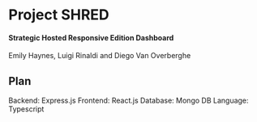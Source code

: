 # Project SHRED
#### Strategic Hosted Responsive Edition Dashboard

Emily Haynes, Luigi Rinaldi and Diego Van Overberghe

## Plan

Backend: Express.js
Frontend: React.js
Database: Mongo DB
Language: Typescript

